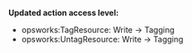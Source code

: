 **Updated action access level:**

- opsworks:TagResource: Write -> Tagging
- opsworks:UntagResource: Write -> Tagging
